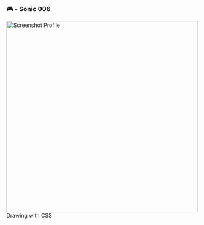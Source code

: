### 🎮  - Sonic 006

<img src="https://github.com/kleitonADS/sonic001-css-006/blob/master/sonic006.png"  width="500px" alt="Screenshot Profile" />

</br>
Drawing with CSS
